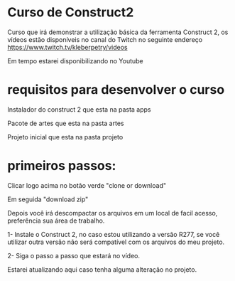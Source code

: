 # Curso de Construct2
Curso que irá demonstrar a utilização básica da ferramenta Construct 2, os vídeos estão disponíveis no canal do Twitch no seguinte endereço https://www.twitch.tv/kleberpetry/videos

Em tempo estarei disponibilizando no Youtube


# requisitos para desenvolver o curso

Instalador do construct 2 que esta na pasta apps

Pacote de artes que esta na pasta artes

Projeto inicial que esta na pasta projeto

# primeiros passos:
Clicar logo acima no botão verde "clone or download"

Em seguida "download zip"

Depois você irá descompactar os arquivos em um local de facil acesso, preferência sua área de trabalho.

1- Instale o Construct 2, no caso estou utilizando a versão R277, se você utilizar outra versão não será compatível com os arquivos do meu projeto.

2- Siga o passo a passo que estará no vídeo.

Estarei atualizando aqui caso tenha alguma alteração no projeto.

